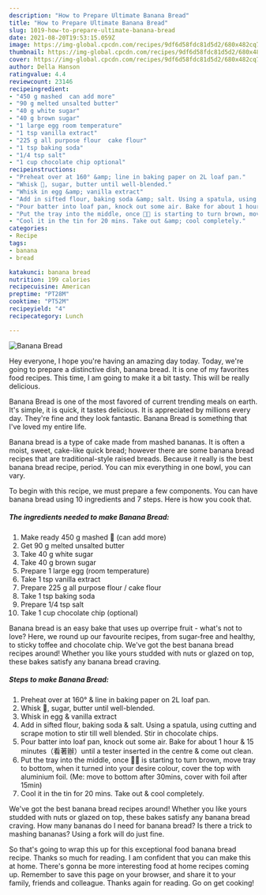 ```yaml
---
description: "How to Prepare Ultimate Banana Bread"
title: "How to Prepare Ultimate Banana Bread"
slug: 1019-how-to-prepare-ultimate-banana-bread
date: 2021-08-20T19:53:15.059Z
image: https://img-global.cpcdn.com/recipes/9df6d58fdc81d5d2/680x482cq70/banana-bread-recipe-main-photo.jpg
thumbnail: https://img-global.cpcdn.com/recipes/9df6d58fdc81d5d2/680x482cq70/banana-bread-recipe-main-photo.jpg
cover: https://img-global.cpcdn.com/recipes/9df6d58fdc81d5d2/680x482cq70/banana-bread-recipe-main-photo.jpg
author: Della Hanson
ratingvalue: 4.4
reviewcount: 23146
recipeingredient:
- "450 g mashed  can add more"
- "90 g melted unsalted butter"
- "40 g white sugar"
- "40 g brown sugar"
- "1 large egg room temperature"
- "1 tsp vanilla extract"
- "225 g all purpose flour  cake flour"
- "1 tsp baking soda"
- "1/4 tsp salt"
- "1 cup chocolate chip optional"
recipeinstructions:
- "Preheat over at 160° &amp; line in baking paper on 2L loaf pan."
- "Whisk 🍌, sugar, butter until well-blended."
- "Whisk in egg &amp; vanilla extract"
- "Add in sifted flour, baking soda &amp; salt. Using a spatula, using cutting and scrape motion to stir till well blended. Stir in chocolate chips."
- "Pour batter into loaf pan, knock out some air. Bake for about 1 hour &amp; 15 minutes（看著辦）until a tester inserted in the centre &amp; come out clean."
- "Put the tray into the middle, once 🍌🍞 is starting to turn brown, move tray to bottom, when it turned into your desire colour, cover the top with aluminium foil. (Me: move to bottom after 30mins, cover with foil after 15min)"
- "Cool it in the tin for 20 mins. Take out &amp; cool completely."
categories:
- Recipe
tags:
- banana
- bread

katakunci: banana bread 
nutrition: 199 calories
recipecuisine: American
preptime: "PT28M"
cooktime: "PT52M"
recipeyield: "4"
recipecategory: Lunch

---
```



![Banana Bread](https://img-global.cpcdn.com/recipes/9df6d58fdc81d5d2/680x482cq70/banana-bread-recipe-main-photo.jpg)

Hey everyone, I hope you're having an amazing day today. Today, we're going to prepare a distinctive dish, banana bread. It is one of my favorites food recipes. This time, I am going to make it a bit tasty. This will be really delicious.

Banana Bread is one of the most favored of current trending meals on earth. It's simple, it is quick, it tastes delicious. It is appreciated by millions every day. They're fine and they look fantastic. Banana Bread is something that I've loved my entire life.

Banana bread is a type of cake made from mashed bananas. It is often a moist, sweet, cake-like quick bread; however there are some banana bread recipes that are traditional-style raised breads. Because it really is the best banana bread recipe, period. You can mix everything in one bowl, you can vary.


To begin with this recipe, we must prepare a few components. You can have banana bread using 10 ingredients and 7 steps. Here is how you cook that.

<!--inarticleads1-->

##### The ingredients needed to make Banana Bread:

1. Make ready 450 g mashed 🍌 (can add more)
1. Get 90 g melted unsalted butter
1. Take 40 g white sugar
1. Take 40 g brown sugar
1. Prepare 1 large egg (room temperature)
1. Take 1 tsp vanilla extract
1. Prepare 225 g all purpose flour / cake flour
1. Take 1 tsp baking soda
1. Prepare 1/4 tsp salt
1. Take 1 cup chocolate chip (optional)


Banana bread is an easy bake that uses up overripe fruit - what&#39;s not to love? Here, we round up our favourite recipes, from sugar-free and healthy, to sticky toffee and chocolate chip. We&#39;ve got the best banana bread recipes around! Whether you like yours studded with nuts or glazed on top, these bakes satisfy any banana bread craving. 

<!--inarticleads2-->

##### Steps to make Banana Bread:

1. Preheat over at 160° &amp; line in baking paper on 2L loaf pan.
1. Whisk 🍌, sugar, butter until well-blended.
1. Whisk in egg &amp; vanilla extract
1. Add in sifted flour, baking soda &amp; salt. Using a spatula, using cutting and scrape motion to stir till well blended. Stir in chocolate chips.
1. Pour batter into loaf pan, knock out some air. Bake for about 1 hour &amp; 15 minutes（看著辦）until a tester inserted in the centre &amp; come out clean.
1. Put the tray into the middle, once 🍌🍞 is starting to turn brown, move tray to bottom, when it turned into your desire colour, cover the top with aluminium foil. (Me: move to bottom after 30mins, cover with foil after 15min)
1. Cool it in the tin for 20 mins. Take out &amp; cool completely.


We&#39;ve got the best banana bread recipes around! Whether you like yours studded with nuts or glazed on top, these bakes satisfy any banana bread craving. How many bananas do I need for banana bread? Is there a trick to mashing bananas? Using a fork will do just fine. 

So that's going to wrap this up for this exceptional food banana bread recipe. Thanks so much for reading. I am confident that you can make this at home. There's gonna be more interesting food at home recipes coming up. Remember to save this page on your browser, and share it to your family, friends and colleague. Thanks again for reading. Go on get cooking!
